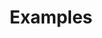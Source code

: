 ---
title: Examples
base: https://github.com/cedricpinson/osgjs/tree/develop/examples/
samples:
    - camera
    - camera-gallery
    - clouds
    - cubemap
    - cubemotion
    - dualcam
    - fog
    - hdr
    - materials
    - performance
    - picking
    - pointcloud
    - pokerscene
    - postprocess
    - shadow
    - ssao
---